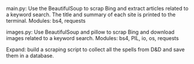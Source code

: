 main.py: Use the BeautifulSoup to scrap Bing and extract articles related to a keyword search. The title and summary of each site is printed to the terminal.
Modules: bs4, requests

images.py: Use BeautifulSoup and pillow to scrap Bing and download images related to a keyword search.
Modules: bs4, PIL, io, os, requests

Expand: build a scraping script to collect all the spells from D&D and save them in a database.